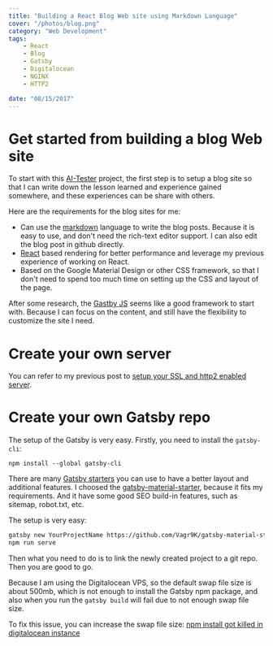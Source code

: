 ```yaml
---
title: "Building a React Blog Web site using Markdown Language"
cover: "/photos/blog.png"
category: "Web Development"
tags:
    - React
    - Blog
    - Gatsby
    - Digitalocean
    - NGINX
    - HTTP2

date: "08/15/2017"
---
```

# Get started from building a blog Web site

To start with this [AI-Tester](https://ai-tester.com) project, the first step is to setup a blog site so that I can write down the lesson learned and experience gained somewhere, and these experiences can be share with others.

Here are the requirements for the blog sites for me:

-   Can use the [markdown](https://en.wikipedia.org/wiki/Markdown) language to write the blog posts.  Because it is easy to use, and don't need the rich-text editor support.  I can also edit the blog post in github directly.
-   [React](https://facebook.github.io/react/) based rendering for better performance and leverage my previous experience of working on React.
-   Based on the Google Material Design or other CSS framework, so that I don't need to spend too much time on setting up the CSS and layout of the page.

After some research, the [Gastby JS](https://www.gatsbyjs.org/) seems like a good framework to start with.  Because I can focus on the content, and still have the flexibility to customize the site I need.

# Create your own server

You can refer to my previous post to [setup your SSL and http2 enabled server](/setup-ssl-and-http-2-enabled-server).

# Create your own Gatsby repo

The setup of the Gatsby is very easy.  Firstly, you need to install the `gatsby-cli`:

```
npm install --global gatsby-cli
```

There are many [Gatsby starters](https://www.gatsbyjs.org/docs/gatsby-starters/) you can use to have a better layout and additional features.  I choosed the [gatsby-material-starter](https://github.com/Vagr9K/gatsby-material-starter), because it fits my requirements. And it have some good SEO build-in features, such as sitemap, robot.txt, etc.

The setup is very easy:

```sh
gatsby new YourProjectName https://github.com/Vagr9K/gatsby-material-starter
npm run serve
```

Then what you need to do is to link the newly created project to a git repo.  Then you are good to go.

Because I am using the Digitalocean VPS, so the default swap file size is about 500mb, which is not enough to install the Gatsby npm package, and also when you run the `gatsby build` will fail due to not enough swap file size.

To fix this issue, you can increase the swap file size: [npm install got killed in digitalocean instance](https://github.com/almandsky/lesson-learned/blob/master/docs/npm.md#npm-install-got-killed-in-digitalocean-instance)


